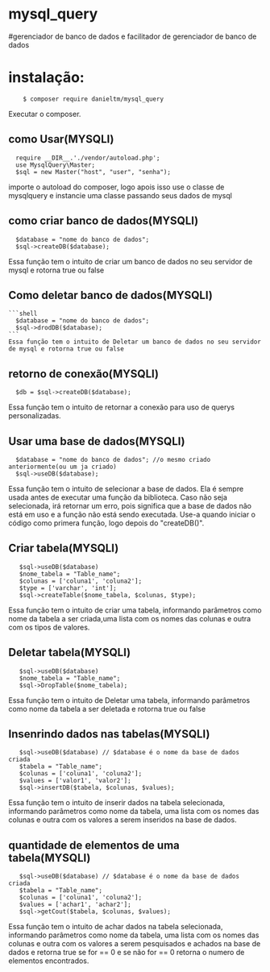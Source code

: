 # mysql_query
#gerenciador de banco de dados e facilitador de gerenciador de banco de dados
  
# instalação:
  ```shell
      $ composer require danieltm/mysql_query
  ```
  Executar o composer.
  ## como Usar(MYSQLI)
   ```shell
     require __DIR__.'./vendor/autoload.php';
     use MysqlQuery\Master;
     $sql = new Master("host", "user", "senha");
  ```
   importe o autoload do composer, logo apois isso use o classe de mysqlquery e instancie uma classe passando seus dados de mysql
  ## como criar banco de dados(MYSQLI)
   ```shell
     $database = "nome do banco de dados";
     $sql->createDB($database);
   ```
   Essa função tem o intuito de criar um banco de dados no seu servidor de mysql e rotorna true ou false
 
 ## Como deletar banco de dados(MYSQLI)
    ```shell
      $database = "nome do banco de dados";
      $sql->drodDB($database);
    ```
    Essa função tem o intuito de Deletar um banco de dados no seu servidor de mysql e rotorna true ou false
    
 ## retorno de conexão(MYSQLI)
   ```shell
     $db = $sql->createDB($database);
   ```
   Essa função tem o intuito de retornar a conexão para uso de querys personalizadas.
   
## Usar uma base de dados(MYSQLI)
   ```shell
     $database = "nome do banco de dados"; //o mesmo criado anteriormente(ou um ja criado)
     $sql->useDB($database);
   ```
   Essa função tem o intuito de selecionar a base de dados. Ela é sempre usada antes de executar uma função da biblioteca. Caso não seja selecionada, irá retornar um erro, pois significa que a base de dados não está em uso e a função não está sendo executada. Use-a quando iniciar o código como primera função, 
logo depois  do "createDB()". 

## Criar tabela(MYSQLI)
   ```shell
      $sql->useDB($database)
      $nome_tabela = "Table_name";
      $colunas = ['coluna1', 'coluna2'];
      $type = ['varchar', 'int'];
      $sql->createTable($nome_tabela, $colunas, $type); 
   ```
  Essa função tem o intuito de criar uma tabela, informando parâmetros como nome da tabela a ser criada,uma lista com os nomes das colunas e outra com os tipos de valores.
  
## Deletar tabela(MYSQLI)
   ```shell
      $sql->useDB($database)
      $nome_tabela = "Table_name";
      $sql->DropTable($nome_tabela); 
   ```
  Essa função tem o intuito de Deletar uma tabela, informando parâmetros como nome da tabela a ser deletada e rotorna true ou false

## Insenrindo dados nas tabelas(MYSQLI)
   ```shell
      $sql->useDB($database) // $database é o nome da base de dados criada
      $tabela = "Table_name";
      $colunas = ['coluna1', 'coluna2'];
      $values = ['valor1', 'valor2'];
      $sql->insertDB($tabela, $colunas, $values); 
   ```
  Essa função tem o intuito de inserir dados na tabela selecionada, informando parâmetros como nome da tabela, uma lista com os nomes das colunas e outra com os valores a serem inseridos na base de dados.
  
## quantidade de elementos de uma tabela(MYSQLI)
   ```shell
      $sql->useDB($database) // $database é o nome da base de dados criada
      $tabela = "Table_name";
      $colunas = ['coluna1', 'coluna2'];
      $values = ['achar1', 'achar2'];
      $sql->getCout($tabela, $colunas, $values); 
   ```
  Essa função tem o intuito de achar dados na tabela selecionada, informando parâmetros como nome da tabela, uma lista com os nomes das colunas e outra com os valores a serem pesquisados e achados na base de dados e retorna true se for == 0 e se não for == 0 retorna o numero de elementos encontrados.
